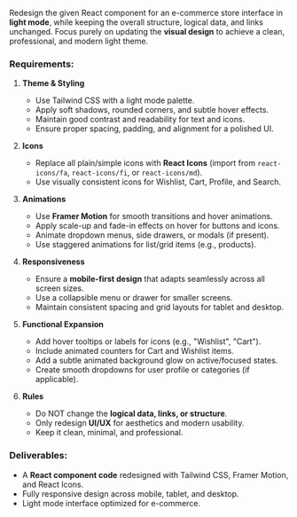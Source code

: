 Redesign the given React component for an e-commerce store interface in **light mode**, while keeping the overall structure, logical data, and links unchanged. Focus purely on updating the **visual design** to achieve a clean, professional, and modern light theme.

### Requirements:
1. **Theme & Styling**
   - Use Tailwind CSS with a light mode palette.
   - Apply soft shadows, rounded corners, and subtle hover effects.
   - Maintain good contrast and readability for text and icons.
   - Ensure proper spacing, padding, and alignment for a polished UI.

2. **Icons**
   - Replace all plain/simple icons with **React Icons** (import from `react-icons/fa`, `react-icons/fi`, or `react-icons/md`).
   - Use visually consistent icons for Wishlist, Cart, Profile, and Search.

3. **Animations**
   - Use **Framer Motion** for smooth transitions and hover animations.
   - Apply scale-up and fade-in effects on hover for buttons and icons.
   - Animate dropdown menus, side drawers, or modals (if present).
   - Use staggered animations for list/grid items (e.g., products).

4. **Responsiveness**
   - Ensure a **mobile-first design** that adapts seamlessly across all screen sizes.
   - Use a collapsible menu or drawer for smaller screens.
   - Maintain consistent spacing and grid layouts for tablet and desktop.

5. **Functional Expansion**
   - Add hover tooltips or labels for icons (e.g., "Wishlist", "Cart").
   - Include animated counters for Cart and Wishlist items.
   - Add a subtle animated background glow on active/focused states.
   - Create smooth dropdowns for user profile or categories (if applicable).

6. **Rules**
   - Do NOT change the **logical data, links, or structure**.
   - Only redesign **UI/UX** for aesthetics and modern usability.
   - Keep it clean, minimal, and professional.

### Deliverables:
- A **React component code** redesigned with Tailwind CSS, Framer Motion, and React Icons.
- Fully responsive design across mobile, tablet, and desktop.
- Light mode interface optimized for e-commerce.
